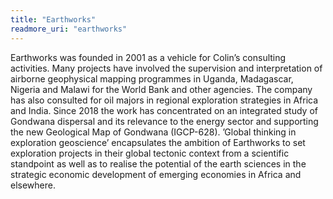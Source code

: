 ```yaml
---
title: "Earthworks"
readmore_uri: "earthworks"
---
```


Earthworks was founded in 2001 as a vehicle for Colin’s consulting activities.
Many projects have involved the supervision and interpretation of airborne
geophysical mapping programmes in Uganda, Madagascar, Nigeria and Malawi for the
World Bank and other agencies. The company has also consulted for oil majors in
regional exploration strategies in Africa and India. Since 2018 the work has
concentrated on an integrated study of Gondwana dispersal and its relevance to
the energy sector and supporting the new Geological Map of Gondwana (IGCP-628).
’Global thinking in exploration geoscience’ encapsulates the ambition of
Earthworks to set exploration projects in their global tectonic context from a
scientific standpoint as well as to realise the potential of the earth sciences
in the strategic economic development of emerging economies in Africa and
elsewhere.

